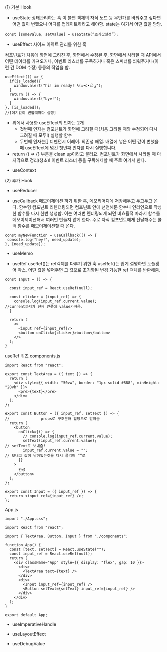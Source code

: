 (1) 기본 Hook

- useState
상태관리하는 훅
이 불변 객체의 자식 노드 등 무언가를 바꿔주고 싶다면 어떤 값이 변했으니 어디를 업데이트하라고 해야함. state는 여기서 어떤 값을 담당.
```
const [someValue, setValue] = useState(“초기값설정”);
```

- useEffect
사이드 이펙트 관리를 위한 훅

컴포넌트가 처음에 화면에 그려진 후, 화면에서 수정된 후, 화면에서 사라질 때 API에서 어떤 데이터를 가져오거나, 이벤트 리스너를 구독하거나 혹은 스피너를 띄워주거나(이런 건 DOM 수정) 등등의 작업을 함.
```
useEffect(() => {
  if(is_loaded){
    window.alert("hi! im ready! ٩(๑•̀o•́๑)و");
  }
  return () => {
    window.alert("bye!");
  }
}, [is_loaded]);
//[여기값이 변할때마다 실행]
```
* 위에서 사용한 useEffect의 인자는 2개
    * 첫번째 인자는 컴포넌트가 화면에 그려질 때(처음 그려질 때와 수정되어 다시 그려질 때 모두!) 실행할 함수
    * 두번째 인자는[] 디펜던시 어레이. 의존성 배열. 배열에 넣은 어떤 값이 변했을 때 useEffect에 넘긴 첫번째 인자를 다시 실행합니다.
* return () ⇒ {} 부분을 clean up이라고 불러요. 컴포넌트가 화면에서 사라질 때 마지막으로 정리(청소)! 이벤트 리스너 등을 구독해제할 때 주로 여기서 한다.



- useContext

(2) 추가 Hook
- useReducer

- useCallback
메모이제이션 하기 위한 훅, 메모리어디에 저장해두고 두고두고 쓴다.
함수형 컴포넌트 리렌더링되면 컴포넌트 안에 선언해둔 함수나 인라인으로 작성한 함수를 다시 한번 생성함. 이는 여러번 렌더링되게 되면 비효율적 따라서 함수를 메모이제이션해서 여러번 만들지 않게 한다.
주로 자식 컴포넌트에게 전달해주는 콜백 함수를 메모이제이션할 때 쓴다.
```
const myNewFunction = useCallback(() => {
 console.log("hey!", need_update);
}, [need_update]);
```

- useMemo

- useRef
useRef()는 ref객체를 다루기 위한 훅
useRef()는 쉽게 설명하면 도플갱어 박스. 어떤 값을 넣어주면 그 값으로 초기화된 변경 가능한 ref 객체를 반환해줌.
```
const Input = () => {

  const input_ref = React.useRef(null);

  const clicker = (input_ref) => {
    console.log(input_ref.current.value);
//current까지가 현재 인풋에 value가져옴.
  }
  
  return (
    <>
      <input ref={input_ref}/>
      <button onClick={clicker}>button</button>
    </>
  );
}
```

useRef 퀴즈
components.js
```
import React from "react";

export const TextArea = ({ text }) => {
  return (
    <div style={{ width: "50vw", border: "1px solid #888", minHeight: "20vh" }}>
      <pre>{text}</pre>
    </div>
  );
};

export const Button = ({ input_ref, setText }) => {
//				props로 구조분해 할당으로 받아옴
  return (
    <button
      onClick={() => {
        // console.log(input_ref.current.value);
        setText(input_ref.current.value);
// setText로 보내줌!
        input_ref.current.value = "";
// 보내고 값이 남아있는것을 다시 클리어 “”로
      }}
    >
      완성
    </button>
  );
};

export const Input = ({ input_ref }) => {
  return <input ref={input_ref} />;
};
```
App.js
```
import "./App.css";

import React from "react";

import { TextArea, Button, Input } from "./components";

function App() {
  const [text, setText] = React.useState("");
  const input_ref = React.useRef(null);
  return (
    <div className="App" style={{ display: "flex", gap: 10 }}>
      <div>
        <TextArea text={text} />
      </div>
      <div>
        <Input input_ref={input_ref} />
        <Button setText={setText} input_ref={input_ref} />
      </div>
    </div>
  );
}

export default App;
```

- useImperativeHandle

- useLayoutEffect

- useDebugValue
